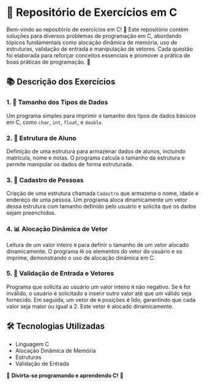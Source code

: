 # 📘 Repositório de Exercícios em C

Bem-vindo ao repositório de exercícios em C! 🎉 Este repositório contém soluções para diversos problemas de programação em C, abordando tópicos fundamentais como alocação dinâmica de memória, uso de estruturas, validação de entrada e manipulação de vetores. Cada questão foi elaborada para reforçar conceitos essenciais e promover a prática de boas práticas de programação. 🚀

## 📚 Descrição dos Exercícios

### 1. 📏 Tamanho dos Tipos de Dados
Um programa simples para imprimir o tamanho dos tipos de dados básicos em C, como `char`, `int`, `float`, e `double`.

### 2. 🏫 Estrutura de Aluno
Definição de uma estrutura para armazenar dados de alunos, incluindo matrícula, nome e notas. O programa calcula o tamanho da estrutura e permite manipular os dados de forma estruturada.

### 3. 📝 Cadastro de Pessoas
Criação de uma estrutura chamada `Cadastro` que armazena o nome, idade e endereço de uma pessoa. Um programa aloca dinamicamente um vetor dessa estrutura com tamanho definido pelo usuário e solicita que os dados sejam preenchidos.

### 4. 📊 Alocação Dinâmica de Vetor
Leitura de um valor inteiro `N` para definir o tamanho de um vetor alocado dinamicamente. O programa lê os elementos do vetor do usuário e os imprime, demonstrando o uso de alocação dinâmica em C.

### 5. 🔁 Validação de Entrada e Vetores
Programa que solicita ao usuário um valor inteiro `N` não negativo. Se `N` for inválido, o usuário é solicitado a inserir outro valor até que um válido seja fornecido. Em seguida, um vetor de `N` posições é lido, garantindo que cada valor seja maior ou igual a 2. Este vetor é alocado dinamicamente.


## 🛠️ Tecnologias Utilizadas
- Linguagem C
- Alocação Dinâmica de Memória
- Estruturas
- Validação de Entrada


🌟 **Divirta-se programando e aprendendo C!** 🌟
